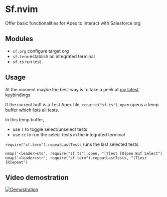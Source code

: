 # Sf.nvim

Offer basic functionalities for Apex to interact with Salesforce org

## Modules

- `sf.org` configure target org
- `sf.term` establish an integrated terminal
- `sf.ts` run test

## Usage

At the moment maybe the best way is to take a peek at [my latest
keybindings](https://github.com/xixiaofinland/dotfiles/blob/main/.config/nvim/after/ftplugin/apex.lua)

If the current buff is a Test Apex file, `require("sf.ts").open` opens a temp buffer which lists all tests.

In this temp buffer, 
- use `t` to toggle select/unselect tests
- use `cc` to run the select tests in the integrated terminal

`require("sf.term").repeatLastTests` runs the last selected tests

```
nmap('<leader>sto', require("sf.ts").open, "[T]est [O]pen Buf Select")
nmap('<leader>str', require("sf.term").repeatLastTests, "[T]est [R]epeat")
```

## Video demostration

[![Demostration](https://img.youtube.com/vi/qrJmjJFPALY/0.jpg)](https://youtu.be/qrJmjJFPALY?si=QRq_fNxXfP2ThcBy&t=846)
